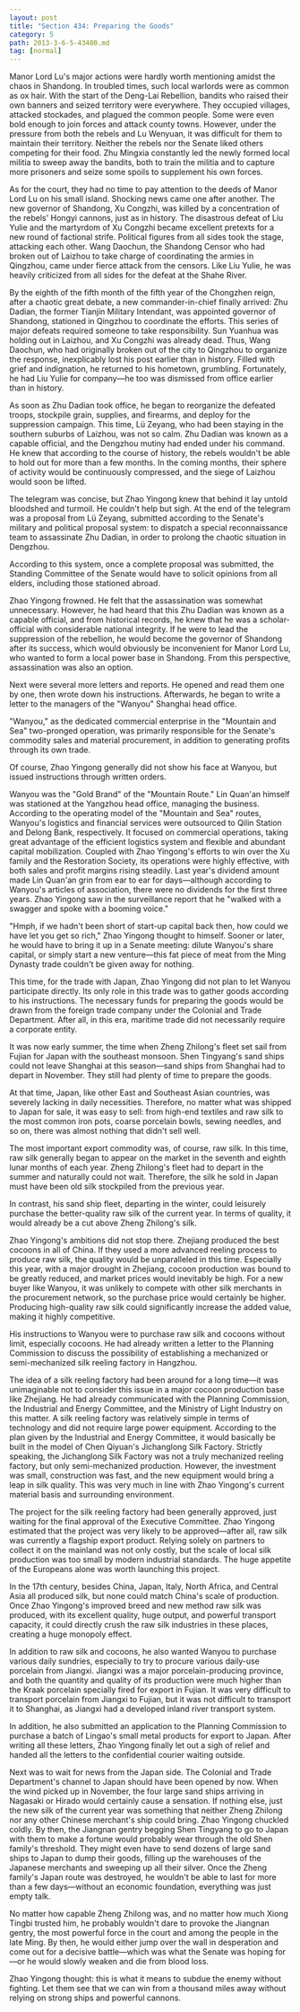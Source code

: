 ```yaml
---
layout: post
title: "Section 434: Preparing the Goods"
category: 5
path: 2013-3-6-5-43400.md
tag: [normal]
---
```


Manor Lord Lu's major actions were hardly worth mentioning amidst the chaos in Shandong. In troubled times, such local warlords were as common as ox hair. With the start of the Deng-Lai Rebellion, bandits who raised their own banners and seized territory were everywhere. They occupied villages, attacked stockades, and plagued the common people. Some were even bold enough to join forces and attack county towns. However, under the pressure from both the rebels and Lu Wenyuan, it was difficult for them to maintain their territory. Neither the rebels nor the Senate liked others competing for their food. Zhu Mingxia constantly led the newly formed local militia to sweep away the bandits, both to train the militia and to capture more prisoners and seize some spoils to supplement his own forces.

As for the court, they had no time to pay attention to the deeds of Manor Lord Lu on his small island. Shocking news came one after another. The new governor of Shandong, Xu Congzhi, was killed by a concentration of the rebels' Hongyi cannons, just as in history. The disastrous defeat of Liu Yulie and the martyrdom of Xu Congzhi became excellent pretexts for a new round of factional strife. Political figures from all sides took the stage, attacking each other. Wang Daochun, the Shandong Censor who had broken out of Laizhou to take charge of coordinating the armies in Qingzhou, came under fierce attack from the censors. Like Liu Yulie, he was heavily criticized from all sides for the defeat at the Shahe River.

By the eighth of the fifth month of the fifth year of the Chongzhen reign, after a chaotic great debate, a new commander-in-chief finally arrived: Zhu Dadian, the former Tianjin Military Intendant, was appointed governor of Shandong, stationed in Qingzhou to coordinate the efforts. This series of major defeats required someone to take responsibility. Sun Yuanhua was holding out in Laizhou, and Xu Congzhi was already dead. Thus, Wang Daochun, who had originally broken out of the city to Qingzhou to organize the response, inexplicably lost his post earlier than in history. Filled with grief and indignation, he returned to his hometown, grumbling. Fortunately, he had Liu Yulie for company—he too was dismissed from office earlier than in history.

As soon as Zhu Dadian took office, he began to reorganize the defeated troops, stockpile grain, supplies, and firearms, and deploy for the suppression campaign. This time, Lü Zeyang, who had been staying in the southern suburbs of Laizhou, was not so calm. Zhu Dadian was known as a capable official, and the Dengzhou mutiny had ended under his command. He knew that according to the course of history, the rebels wouldn't be able to hold out for more than a few months. In the coming months, their sphere of activity would be continuously compressed, and the siege of Laizhou would soon be lifted.

The telegram was concise, but Zhao Yingong knew that behind it lay untold bloodshed and turmoil. He couldn't help but sigh. At the end of the telegram was a proposal from Lü Zeyang, submitted according to the Senate's military and political proposal system: to dispatch a special reconnaissance team to assassinate Zhu Dadian, in order to prolong the chaotic situation in Dengzhou.

According to this system, once a complete proposal was submitted, the Standing Committee of the Senate would have to solicit opinions from all elders, including those stationed abroad.

Zhao Yingong frowned. He felt that the assassination was somewhat unnecessary. However, he had heard that this Zhu Dadian was known as a capable official, and from historical records, he knew that he was a scholar-official with considerable national integrity. If he were to lead the suppression of the rebellion, he would become the governor of Shandong after its success, which would obviously be inconvenient for Manor Lord Lu, who wanted to form a local power base in Shandong. From this perspective, assassination was also an option.

Next were several more letters and reports. He opened and read them one by one, then wrote down his instructions. Afterwards, he began to write a letter to the managers of the "Wanyou" Shanghai head office.

"Wanyou," as the dedicated commercial enterprise in the "Mountain and Sea" two-pronged operation, was primarily responsible for the Senate's commodity sales and material procurement, in addition to generating profits through its own trade.

Of course, Zhao Yingong generally did not show his face at Wanyou, but issued instructions through written orders.

Wanyou was the "Gold Brand" of the "Mountain Route." Lin Quan'an himself was stationed at the Yangzhou head office, managing the business. According to the operating model of the "Mountain and Sea" routes, Wanyou's logistics and financial services were outsourced to Qilin Station and Delong Bank, respectively. It focused on commercial operations, taking great advantage of the efficient logistics system and flexible and abundant capital mobilization. Coupled with Zhao Yingong's efforts to win over the Xu family and the Restoration Society, its operations were highly effective, with both sales and profit margins rising steadily. Last year's dividend amount made Lin Quan'an grin from ear to ear for days—although according to Wanyou's articles of association, there were no dividends for the first three years. Zhao Yingong saw in the surveillance report that he "walked with a swagger and spoke with a booming voice."

"Hmph, if we hadn't been short of start-up capital back then, how could we have let you get so rich," Zhao Yingong thought to himself. Sooner or later, he would have to bring it up in a Senate meeting: dilute Wanyou's share capital, or simply start a new venture—this fat piece of meat from the Ming Dynasty trade couldn't be given away for nothing.

This time, for the trade with Japan, Zhao Yingong did not plan to let Wanyou participate directly. Its only role in this trade was to gather goods according to his instructions. The necessary funds for preparing the goods would be drawn from the foreign trade company under the Colonial and Trade Department. After all, in this era, maritime trade did not necessarily require a corporate entity.

It was now early summer, the time when Zheng Zhilong's fleet set sail from Fujian for Japan with the southeast monsoon. Shen Tingyang's sand ships could not leave Shanghai at this season—sand ships from Shanghai had to depart in November. They still had plenty of time to prepare the goods.

At that time, Japan, like other East and Southeast Asian countries, was severely lacking in daily necessities. Therefore, no matter what was shipped to Japan for sale, it was easy to sell: from high-end textiles and raw silk to the most common iron pots, coarse porcelain bowls, sewing needles, and so on, there was almost nothing that didn't sell well.

The most important export commodity was, of course, raw silk. In this time, raw silk generally began to appear on the market in the seventh and eighth lunar months of each year. Zheng Zhilong's fleet had to depart in the summer and naturally could not wait. Therefore, the silk he sold in Japan must have been old silk stockpiled from the previous year.

In contrast, his sand ship fleet, departing in the winter, could leisurely purchase the better-quality raw silk of the current year. In terms of quality, it would already be a cut above Zheng Zhilong's silk.

Zhao Yingong's ambitions did not stop there. Zhejiang produced the best cocoons in all of China. If they used a more advanced reeling process to produce raw silk, the quality would be unparalleled in this time. Especially this year, with a major drought in Zhejiang, cocoon production was bound to be greatly reduced, and market prices would inevitably be high. For a new buyer like Wanyou, it was unlikely to compete with other silk merchants in the procurement network, so the purchase price would certainly be higher. Producing high-quality raw silk could significantly increase the added value, making it highly competitive.

His instructions to Wanyou were to purchase raw silk and cocoons without limit, especially cocoons. He had already written a letter to the Planning Commission to discuss the possibility of establishing a mechanized or semi-mechanized silk reeling factory in Hangzhou.

The idea of a silk reeling factory had been around for a long time—it was unimaginable not to consider this issue in a major cocoon production base like Zhejiang. He had already communicated with the Planning Commission, the Industrial and Energy Committee, and the Ministry of Light Industry on this matter. A silk reeling factory was relatively simple in terms of technology and did not require large power equipment. According to the plan given by the Industrial and Energy Committee, it would basically be built in the model of Chen Qiyuan's Jichanglong Silk Factory. Strictly speaking, the Jichanglong Silk Factory was not a truly mechanized reeling factory, but only semi-mechanized production. However, the investment was small, construction was fast, and the new equipment would bring a leap in silk quality. This was very much in line with Zhao Yingong's current material basis and surrounding environment.

The project for the silk reeling factory had been generally approved, just waiting for the final approval of the Executive Committee. Zhao Yingong estimated that the project was very likely to be approved—after all, raw silk was currently a flagship export product. Relying solely on partners to collect it on the mainland was not only costly, but the scale of local silk production was too small by modern industrial standards. The huge appetite of the Europeans alone was worth launching this project.

In the 17th century, besides China, Japan, Italy, North Africa, and Central Asia all produced silk, but none could match China's scale of production. Once Zhao Yingong's improved breed and new method raw silk was produced, with its excellent quality, huge output, and powerful transport capacity, it could directly crush the raw silk industries in these places, creating a huge monopoly effect.

In addition to raw silk and cocoons, he also wanted Wanyou to purchase various daily sundries, especially to try to procure various daily-use porcelain from Jiangxi. Jiangxi was a major porcelain-producing province, and both the quantity and quality of its production were much higher than the Kraak porcelain specially fired for export in Fujian. It was very difficult to transport porcelain from Jiangxi to Fujian, but it was not difficult to transport it to Shanghai, as Jiangxi had a developed inland river transport system.

In addition, he also submitted an application to the Planning Commission to purchase a batch of Lingao's small metal products for export to Japan. After writing all these letters, Zhao Yingong finally let out a sigh of relief and handed all the letters to the confidential courier waiting outside.

Next was to wait for news from the Japan side. The Colonial and Trade Department's channel to Japan should have been opened by now. When the wind picked up in November, the four large sand ships arriving in Nagasaki or Hirado would certainly cause a sensation. If nothing else, just the new silk of the current year was something that neither Zheng Zhilong nor any other Chinese merchant's ship could bring. Zhao Yingong chuckled coldly. By then, the Jiangnan gentry begging Shen Tingyang to go to Japan with them to make a fortune would probably wear through the old Shen family's threshold. They might even have to send dozens of large sand ships to Japan to dump their goods, filling up the warehouses of the Japanese merchants and sweeping up all their silver. Once the Zheng family's Japan route was destroyed, he wouldn't be able to last for more than a few days—without an economic foundation, everything was just empty talk.

No matter how capable Zheng Zhilong was, and no matter how much Xiong Tingbi trusted him, he probably wouldn't dare to provoke the Jiangnan gentry, the most powerful force in the court and among the people in the late Ming. By then, he would either jump over the wall in desperation and come out for a decisive battle—which was what the Senate was hoping for—or he would slowly weaken and die from blood loss.

Zhao Yingong thought: this is what it means to subdue the enemy without fighting. Let them see that we can win from a thousand miles away without relying on strong ships and powerful cannons.